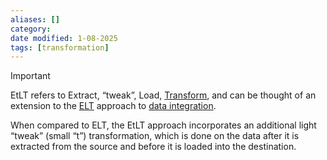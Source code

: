 ```yaml
---
aliases: []
category:
date modified: 1-08-2025
tags: [transformation]
---
```


>[!important]
> EtLT refers to Extract, “tweak”, Load, [Transform](Data%20Transformation.md), and can be thought of an extension to the [ELT](term/elt.md) approach to [data integration](term/data%20integration.md). 

When compared to ELT, the EtLT approach incorporates an additional light “tweak” (small “t”) transformation, which is done on the data after it is extracted from the source and before it is loaded into the destination.



